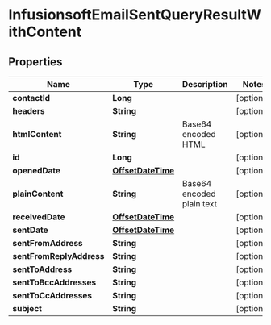 
# InfusionsoftEmailSentQueryResultWithContent

## Properties
Name | Type | Description | Notes
------------ | ------------- | ------------- | -------------
**contactId** | **Long** |  |  [optional]
**headers** | **String** |  |  [optional]
**htmlContent** | **String** | Base64 encoded HTML |  [optional]
**id** | **Long** |  |  [optional]
**openedDate** | [**OffsetDateTime**](OffsetDateTime.md) |  |  [optional]
**plainContent** | **String** | Base64 encoded plain text |  [optional]
**receivedDate** | [**OffsetDateTime**](OffsetDateTime.md) |  |  [optional]
**sentDate** | [**OffsetDateTime**](OffsetDateTime.md) |  |  [optional]
**sentFromAddress** | **String** |  |  [optional]
**sentFromReplyAddress** | **String** |  |  [optional]
**sentToAddress** | **String** |  |  [optional]
**sentToBccAddresses** | **String** |  |  [optional]
**sentToCcAddresses** | **String** |  |  [optional]
**subject** | **String** |  |  [optional]



